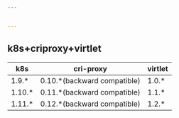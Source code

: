```yaml
---


---
```


<h2 id="k8scriproxyvirtlet">k8s+criproxy+virtlet</h2>

<table>
<thead>
<tr>
<th>k8s</th>
<th>cri-proxy</th>
<th>virtlet</th>
</tr>
</thead>
<tbody>
<tr>
<td>1.9.*</td>
<td>0.10.*(backward compatible)</td>
<td>1.0.*</td>
</tr>
<tr>
<td>1.10.*</td>
<td>0.11.*(backward compatible)</td>
<td>1.1.*</td>
</tr>
<tr>
<td>1.11.*</td>
<td>0.12.*(backward compatible)</td>
<td>1.2.*</td>
</tr>
</tbody>
</table>
